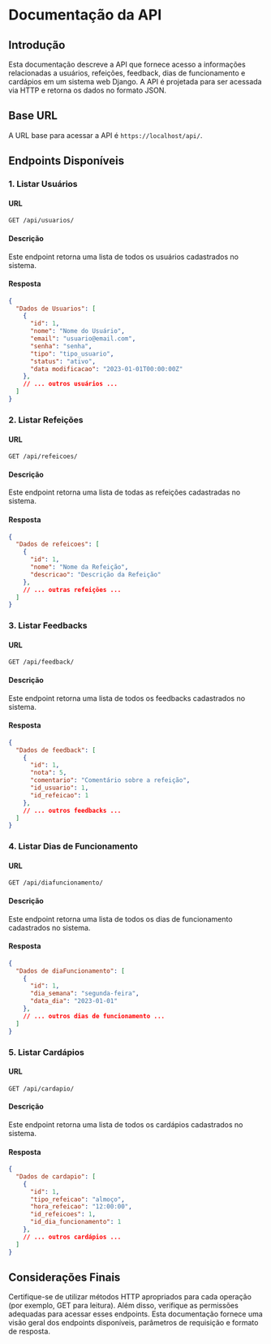 # Documentação da API

## Introdução
Esta documentação descreve a API que fornece acesso a informações relacionadas a usuários, refeições, feedback, dias de funcionamento e cardápios em um sistema web Django. A API é projetada para ser acessada via HTTP e retorna os dados no formato JSON.

## Base URL
A URL base para acessar a API é `https://localhost/api/`.

## Endpoints Disponíveis

### 1. Listar Usuários

#### URL
```
GET /api/usuarios/
```

#### Descrição
Este endpoint retorna uma lista de todos os usuários cadastrados no sistema.

#### Resposta
```json
{
  "Dados de Usuarios": [
    {
      "id": 1,
      "nome": "Nome do Usuário",
      "email": "usuario@email.com",
      "senha": "senha",
      "tipo": "tipo_usuario",
      "status": "ativo",
      "data modificacao": "2023-01-01T00:00:00Z"
    },
    // ... outros usuários ...
  ]
}
```

### 2. Listar Refeições

#### URL
```
GET /api/refeicoes/
```

#### Descrição
Este endpoint retorna uma lista de todas as refeições cadastradas no sistema.

#### Resposta
```json
{
  "Dados de refeicoes": [
    {
      "id": 1,
      "nome": "Nome da Refeição",
      "descricao": "Descrição da Refeição"
    },
    // ... outras refeições ...
  ]
}
```

### 3. Listar Feedbacks

#### URL
```
GET /api/feedback/
```

#### Descrição
Este endpoint retorna uma lista de todos os feedbacks cadastrados no sistema.

#### Resposta
```json
{
  "Dados de feedback": [
    {
      "id": 1,
      "nota": 5,
      "comentario": "Comentário sobre a refeição",
      "id_usuario": 1,
      "id_refeicao": 1
    },
    // ... outros feedbacks ...
  ]
}
```

### 4. Listar Dias de Funcionamento

#### URL
```
GET /api/diafuncionamento/
```

#### Descrição
Este endpoint retorna uma lista de todos os dias de funcionamento cadastrados no sistema.

#### Resposta
```json
{
  "Dados de diaFuncionamento": [
    {
      "id": 1,
      "dia_semana": "segunda-feira",
      "data_dia": "2023-01-01"
    },
    // ... outros dias de funcionamento ...
  ]
}
```

### 5. Listar Cardápios

#### URL
```
GET /api/cardapio/
```

#### Descrição
Este endpoint retorna uma lista de todos os cardápios cadastrados no sistema.

#### Resposta
```json
{
  "Dados de cardapio": [
    {
      "id": 1,
      "tipo_refeicao": "almoço",
      "hora_refeicao": "12:00:00",
      "id_refeicoes": 1,
      "id_dia_funcionamento": 1
    },
    // ... outros cardápios ...
  ]
}
```

## Considerações Finais
Certifique-se de utilizar métodos HTTP apropriados para cada operação (por exemplo, GET para leitura). Além disso, verifique as permissões adequadas para acessar esses endpoints. Esta documentação fornece uma visão geral dos endpoints disponíveis, parâmetros de requisição e formato de resposta.